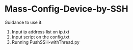 # Mass-Config-Device-by-SSH

Guidance to use it:
1. Input ip address list on ip.txt
2. Input script on the config.txt
3. Running PushSSH-withThread.py
